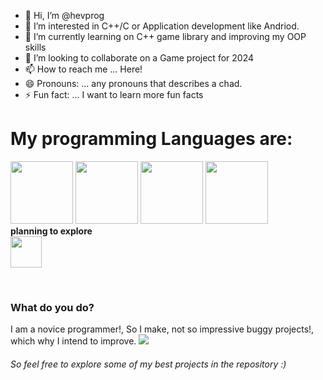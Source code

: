 - 👋 Hi, I’m @hevprog
- 👀 I’m interested in C++/C or Application development like Andriod. 
- 🌱 I’m currently learning on C++ game library and improving my OOP skills
- 💞️ I’m looking to collaborate on a Game project for 2024 
- 📫 How to reach me ... Here!
- 😄 Pronouns: ... any pronouns that describes a chad.
- ⚡ Fun fact: ... I want to learn more fun facts
<html>
  <h1>My programming Languages are: </h1>
  <p>
  <img height=100 src="https://upload.wikimedia.org/wikipedia/commons/1/18/ISO_C%2B%2B_Logo.svg"></img>
  <img height = 100 src="https://i.namu.wiki/i/KcqDuQYTxNpUcLIMZTg28QXse0XiWx1G7K68kYYCo1GuhoHmhB_V8Qe9odGGt0BH9-0nQZTN53WXTNpDmwVfWQ.svg"></img>
  <img height = 100 src="https://raw.githubusercontent.com/abranhe/programming-languages-logos/e1be48ad2dffe3e6e0e24fdefa9e740167fb2315/src/java/java.svg"></img>
  <img height = 100 src ="https://raw.githubusercontent.com/abranhe/programming-languages-logos/e1be48ad2dffe3e6e0e24fdefa9e740167fb2315/src/python/python.svg"></img>
  <b><br> planning to explore</b><br> <img height = 50 src= https://upload.wikimedia.org/wikipedia/commons/thumb/9/99/Unofficial_JavaScript_logo_2.svg/1200px-Unofficial_JavaScript_logo_2.svg.png></img>
  <p><br>
  <h3>What do you do?<br></h3>
  I am a novice programmer!, So I make, not so impressive buggy projects!, which why I intend to improve.
  <img src="https://media.tenor.com/pPKOYQpTO8AAAAAM/monkey-developer.gif"></img>
  <h6>So feel free to explore some of my best projects in the repository :)</h6>
</html>
<!---
hevprog/hevprog is a ✨ special ✨ repository because its `README.md` (this file) appears on your GitHub profile.
You can click the Preview link to take a look at your changes.
--->
